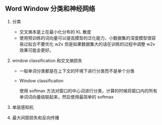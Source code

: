 ## Word Window 分类和神经网络

1. 分类

   * 交叉熵本是上在最小化分布的 KL 散度
   * 使用预训练的词向量可以提高模型的泛化能力，小数据集的深度模型很容易过拟合不要优化 w2v 但是如果数据集大的话在训练的过程中调整 w2v 效果可能会更好。

2. window classification 和交叉熵损失

   * 一般单词分类都是在上下文的环境下进行分类而不是单个分类

   * Window classification

     使用 softmax 方法对窗口的中心词进行分类，计算的时候将窗口内的所有单词词向量级联起来，然后使用最简单的 softmax 

3. 单层感知机

4. 最大间距损失和反向传播